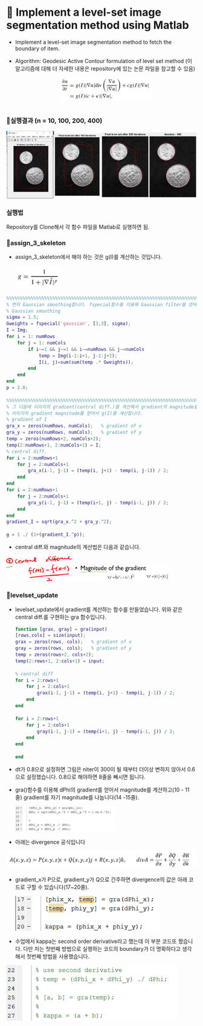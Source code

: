 # 📕 Implement a level-set image segmentation method using Matlab

* Implement a level-set image segmentation method to fetch the boundary of item.

* Algorithm: Geodesic Active Contour formulation of level set method (이 알고리즘에 대해 더 자세한 내용은 repository에 있는 논문 파일을 참고할 수 있음)

  <div  align="center">
      <img src="./images/Geodesic_Active_Contour_formulation.png" align=center width="50%" />
  </div><br>

### 🎈실행결과 (n = 10, 100, 200, 400)

<img src="./images/image1.png" align=center width="25%" /><img src="./images/image2.png" align=center width="25%" /><img src="./images/image3.png" align=center width="25%" /><img src="./images/image4.png" align=center width="25%" />



### 실행법

Repository를 Clone해서 각 함수 파일을 Matlab로 실행하면 됨.

### 📖**assign_3_skeleton**

* assign_3_skeleton에서 해야 하는 것은 g(I)를 계산하는 것입니다.

  <img src="./images/g.png" width="25%" />

```matlab
%%%%%%%%%%%%%%%%%%%%%%%%%%%%%%%%%%%%%%%%%%%%%%%%%%%%%%%%%%%%%%%%%%%%%%%%%%%%%%%%%%%%%%%%%%%%%%%%%%%%%
% 먼저 Gaussian smoothing합니다. fspecial함수를 이용해 Gaussian filter를 얻어서 이미지를 filtering합니다.
% Gaussian smoothing
sigma = 1.5;
Gweights = fspecial('gaussian', [3,3], sigma);
I = Img;
for i = 1: numRows
    for j = 1: numCols
        if i~=1 && j~=1 && i~=numRows && j~=numCols
            temp = Img(i-1:i+1, j-1:j+1);
            I(i, j)=sum(sum(temp .* Gweights));
        end
    end
end
p = 2.0;

%%%%%%%%%%%%%%%%%%%%%%%%%%%%%%%%%%%%%%%%%%%%%%%%%%%%%%%%%%%%%%%%%%%%%%%%%%%%%%%%%%%%%%%%%%%%%%%%%%%%%
% 그 다음에 이미지의 gradient(central diff.)를 계산해서 gradient의 magnitude를 계산합니다.
% 이미지의 gradient magnitude를 얻어서 g(I)를 계산합니다.
% gradient of I
gra_x = zeros(numRows, numCols);   % gradient of x
gra_y = zeros(numRows, numCols);   % gradient of y
temp = zeros(numRows+2, numCols+2);
temp(2:numRows+1, 2:numCols+1) = I;
% central diff.
for i = 2:numRows+1
    for j = 2:numCols+1
        gra_x(i-1, j-1) = (temp(i, j+1) - temp(i, j-1)) / 2;
    end
end
for i = 2:numRows+1
    for j = 2:numCols+1
        gra_y(i-1, j-1) = (temp(i+1, j) - temp(i-1, j)) / 2;
    end
end
gradient_I = sqrt(gra_x.^2 + gra_y.^2);

g = 1 ./ (1+(gradient_I.^p));
```

* central diff.와 magnitude의 계산법은 다음과 같습니다.

<img src="./images/image7.png" width="35%" /><img src="./images/image8.png" width="50%" />





### **📖levelset_update**

* levelset_update에서 gradient를 계산하는 함수를 만들었습니다. 위와 같은 central diff.를 구현하는 gra 함수입니다.

  ```matlab
  function [grax, gray] = gra(input)
  [rows,cols] = size(input);
  grax = zeros(rows, cols);   % gradient of x
  gray = zeros(rows, cols);   % gradient of y
  temp = zeros(rows+2, cols+2);
  temp(2:rows+1, 2:cols+1) = input;
  
  % central diff
  for i = 2:rows+1
      for j = 2:cols+1
          grax(i-1, j-1) = (temp(i, j+1) - temp(i, j-1)) / 2;
      end
  end
  
  for i = 2:rows+1
      for j = 2:cols+1
          gray(i-1, j-1) = (temp(i+1, j) - temp(i-1, j)) / 2;
      end
  end
  
  end
  ```

  

* dt가 0.8으로 설정하면 그림은 niter이 300이 될 때부터 더이상 변하지 않아서 0.6으로 설정했습니다. 0.8으로 해야하면 8줄을 빼시면 됩니다.

* gra()함수를 이용해 dPhi의 gradient를 얻어서 magnitude를 계산하고(10 - 11 줄) gradient를 자기 magnitude를 나눕니다(14 -15줄).

  <img src="./images/image10.png" width="55%" />

    

* 아래는 divergence 공식입니다

<img src="./images/divergence.png" />

* gradient_x가 P으로, gradient_y가 Q으로 간주하면 divergence의 값은 아래 코드로 구할 수 있습니다(17~20줄).

  <img src="./images/image11.png" />

* 수업에서 kappa는 second order derivative라고 했는데 이 부분 코드또 짰습니다. 다만 저는 첫번째 방법으로 실행하는 코드의 boundary가 더 명확하다고 생각해서 첫번째 방법을 사용했습니다.

<img src="./images/image12.png" />